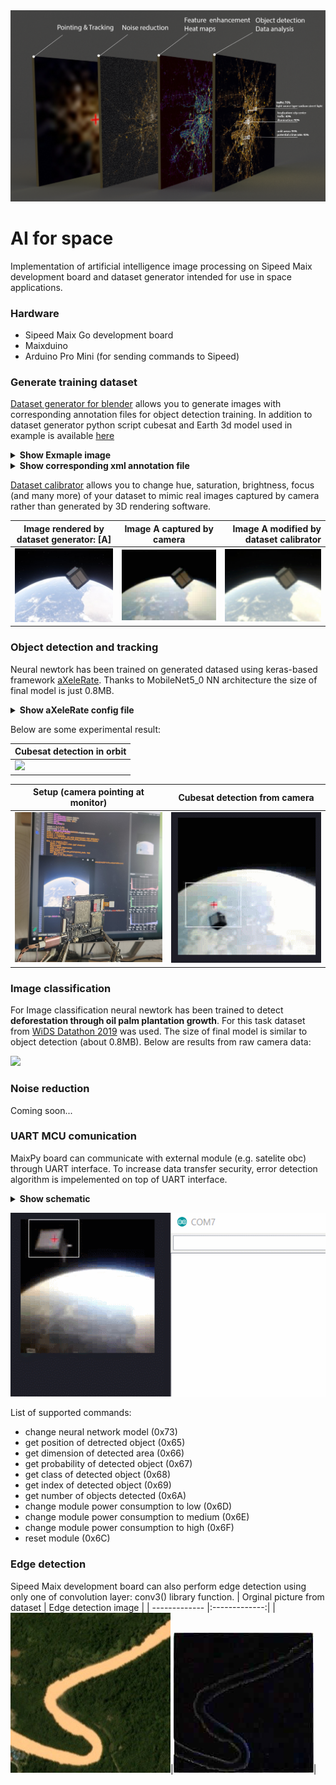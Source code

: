 <div style="text-align:center"><img src=https://raw.githubusercontent.com/grupacosmo/AI_for_space/main/assets_for_readme/AI_Layers_ENG.png /></div>

# AI for space
Implementation of artificial intelligence image processing on Sipeed Maix development board and dataset generator intended for use in space applications.
### Hardware
- Sipeed Maix Go development board
- Maixduino
- Arduino Pro Mini (for sending commands to Sipeed)
### Generate training dataset
[Dataset generator for blender](https://github.com/grupacosmo/Dataset_generator_for_blender/tree/8fa3f61c1433aa02e49f6e498e27bd4cc942f127) allows you to generate images with corresponding annotation files for object detection training. In addition to dataset generator python script cubesat and Earth 3d model used in example is available [here](https://drive.google.com/file/d/1Qk3qYjgNaC1pGa7IhwhDjou38zbyEGih/view?usp=sharing)

<details><summary><b>Show Exmaple image</b></summary>
	
![](https://raw.githubusercontent.com/grupacosmo/AI_for_space/main/assets_for_readme/0131.jpg)
</details>
<details><summary><b>Show corresponding xml annotation file</b></summary>
<pre>

```xml
<annotation verified="yes">
	<folder>imgs</folder>
	<filename>0131.jpg</filename>
	<path>cubesat_detector/imgs</path>
	<source>
		<database>rendered</database>
	</source>
	<size>
		<width>320</width>
		<height>240</height>
		<deph>3</deph>
	</size>
	<segmented>0</segmented>
	<object>
		<name>sat</name>
		<pose>Unspecified</pose>
		<truncated>0</truncated>
		<difficult>0</difficult>
		<bndbox>
			<xmin>125</xmin>
			<ymin>49</ymin>
			<xmax>259</xmax>
			<ymax>177</ymax>
		</bndbox>
	</object>
</annotation>
```
</details>

<pb></pb>
[Dataset calibrator](https://github.com/grupacosmo/Dataset_calibrator/tree/f32ead451e9cc1d804b23527a43ab4cdb415ad92) allows you to change hue, saturation, brightness, focus (and many more) of your dataset to mimic real images captured by camera rather than generated by 3D rendering software.

| Image rendered by dataset generator: [A] | Image A captured by camera | Image A modified by dataset calibrator |
| ------------- |:-------------:| -----:|
|![](https://raw.githubusercontent.com/grupacosmo/AI_for_space/main/assets_for_readme/0012.jpg)|![](https://raw.githubusercontent.com/grupacosmo/AI_for_space/main/assets_for_readme/0012org.jpg)|![](https://raw.githubusercontent.com/grupacosmo/AI_for_space/main/assets_for_readme/0012popr.jpg)|
### Object detection and tracking
Neural newtork has been trained on generated datased using keras-based framework [aXeleRate](https://github.com/AIWintermuteAI/aXeleRate).  Thanks to MobileNet5_0 NN architecture the size of final model is just 0.8MB.

<details><summary><b>Show aXeleRate  config file</b></summary>
<pre>

```python
config = {
        "model":{
            "type":                 "Detector",
            "architecture":         "MobileNet5_0",
            "input_size":           224,
            "anchors":              [0.57273, 0.677385, 1.87446, 2.06253, 3.33843, 5.47434, 7.88282, 3.52778, 9.77052, 9.16828],
           "labels":               ["sat"],
            "coord_scale" : 		1.0,
            "class_scale" : 		1.0,
            "object_scale" : 		5.0,
            "no_object_scale" : 	1.0
        },
        "weights" : {
            #"full":   				"/content/dubesat_detector.h5",
            "full":   				"",
            "backend":   		    "imagenet"
        },
        "train" : {
            "actual_epoch":         150,
            "train_image_folder":   "cubesat_detector/imgs",
            "train_annot_folder":   "cubesat_detector/anns",
            "train_times":          1,
            "valid_image_folder":   "cubesat_detector/imgs_validation",
            "valid_annot_folder":   "cubesat_detector/anns_validation",
            "valid_times":          1,
            "valid_metric":         "mAP",
            "batch_size":           15,
            "learning_rate":        1e-4,
            "saved_folder":   		F"/content/drive/My Drive/pascal20_detection",
            "first_trainable_layer": "",
            "augumentation":				True,
            "is_only_detect" : 		False
        },
        "converter" : {
            "type":   				["k210"]
        }
    }
```
</pre>
</details>

Below are some experimental result:

| Cubesat detection in orbit |
| ------------- | 
|![](https://raw.githubusercontent.com/grupacosmo/AI_for_space/main/assets_for_readme/animated.gif) |

| Setup (camera pointing at monitor)| Cubesat detection from camera|
| ------------- | ------------- |
|<div style="text-align:center"><img src="https://raw.githubusercontent.com/grupacosmo/AI_for_space/main/assets_for_readme/setup_ai.jpg" width="240" height="240"></div> |<div style="text-align:center"><img src="https://raw.githubusercontent.com/grupacosmo/AI_for_space/main/assets_for_readme/raw_a.gif" /> |

### Image classification
For Image classification neural newtork has been trained to detect <b>deforestation through oil palm plantation growth</b>. For this task dataset from [WiDS Datathon 2019](https://www.kaggle.com/c/widsdatathon2019/overview) was used. The size of final model is similar to object detection (about 0.8MB).
Below are results from raw camera data:

![](assets_for_readme/class.gif)

### Noise reduction
Coming soon...
### UART MCU comunication
MaixPy board can communicate with external module (e.g. satelite obc) through UART interface. To increase data transfer security, error detection algorithm is impelemented on top of UART interface.
<details><summary><b>Show schematic</b></summary>
	
![](https://raw.githubusercontent.com/grupacosmo/AI_for_space/main/assets_for_readme/shematic.PNG)

</details>

![](https://raw.githubusercontent.com/grupacosmo/AI_for_space/main/assets_for_readme/reqest.gif)

List of supported commands:
- change neural network model (0x73)
- get position of detrected object (0x65)
- get dimension of detected area (0x66)
- get probability of detected object (0x67)
- get class of detected object (0x68)
- get  index of detected object (0x69)
- get number of objects detected (0x6A)
- change module power consumption to low (0x6D)
- change module power consumption to medium (0x6E)
- change module power consumption to high (0x6F)
- reset module (0x6C)

### Edge detection
Sipeed Maix development board can also perform edge detection using only one of convolution layer: conv3() library function.
| Orginal picture from dataset | Edge detection image |
| ------------- |:-------------:|
|![](https://raw.githubusercontent.com/grupacosmo/AI_for_space/main/assets_for_readme/testimg.jpg)|![](https://raw.githubusercontent.com/grupacosmo/AI_for_space/main/assets_for_readme/edge_detect.jpg)|
